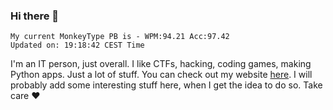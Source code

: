 ### Hi there 👋
<!-- PB START -->
```
My current MonkeyType PB is - WPM:94.21 Acc:97.42
Updated on: 19:18:42 CEST Time
```
<!-- PB END -->
I'm an IT person, just overall. I like CTFs, hacking, coding games, making Python apps. Just a lot of stuff.
You can check out my website [here](https://skill3472.github.io/).
I will probably add some interesting stuff here, when I get the idea to do so. Take care ❤️
